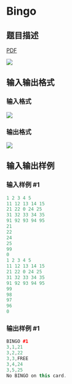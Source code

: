# Bingo

## 题目描述

[problemUrl]: https://uva.onlinejudge.org/index.php?option=com_onlinejudge&Itemid=8&category=5&page=show_problem&problem=306

[PDF](https://uva.onlinejudge.org/external/3/p370.pdf)

![](https://cdn.luogu.com.cn/upload/vjudge_pic/UVA370/e86f49784df73f382995e49fb21194b79d99775b.png)

## 输入输出格式

### 输入格式

![](https://cdn.luogu.com.cn/upload/vjudge_pic/UVA370/5ab929abe082d8016fdc673ec26df2a2fc5a6200.png)

### 输出格式

![](https://cdn.luogu.com.cn/upload/vjudge_pic/UVA370/b6fac38116bc7aedc164a87cac8418f0c25b3b0d.png)

## 输入输出样例

### 输入样例 #1

```cpp
1 2 3 4 5
11 12 13 14 15
21 22 0 24 25
31 32 33 34 35
91 92 93 94 95
21
22
24
25
99
0
1 2 3 4 5
11 12 13 14 15
21 22 0 24 25
31 32 33 34 35
91 92 93 94 95
99
98
97
96
0
```


### 输出样例 #1

```cpp
BINGO #1
3,1,21
3,2,22
3,3,FREE
3,4,24
3,5,25
No BINGO on this card.
```


